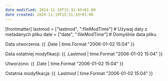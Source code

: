 ```yaml
---
date modified: 2024-11-19T15:31:45+01:00
date created: 2024-11-19T15:31:33+01:00
---
```


[frontmatter]
  lastmod = ["lastmod", ":fileModTime"] # Używaj daty z metadanych pliku
  date = ["date", ":fileModTime"]       # Domyślnie data pliku


<p>Data utworzenia: {{ .Date | time.Format "2006-01-02 15:04" }}</p>
<p>Data ostatniej modyfikacji: {{ .Lastmod | time.Format "2006-01-02 15:04" }}</p>


<p>Utworzono: {{ .Date | time.Format "2006-01-02 15:04" }}</p>
<p>Ostatnia modyfikacja: {{ .Lastmod | time.Format "2006-01-02 15:04" }}</p>
